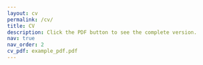 ```yaml
---
layout: cv
permalink: /cv/
title: CV
description: Click the PDF button to see the complete version.
nav: true
nav_order: 2
cv_pdf: example_pdf.pdf
---
```

